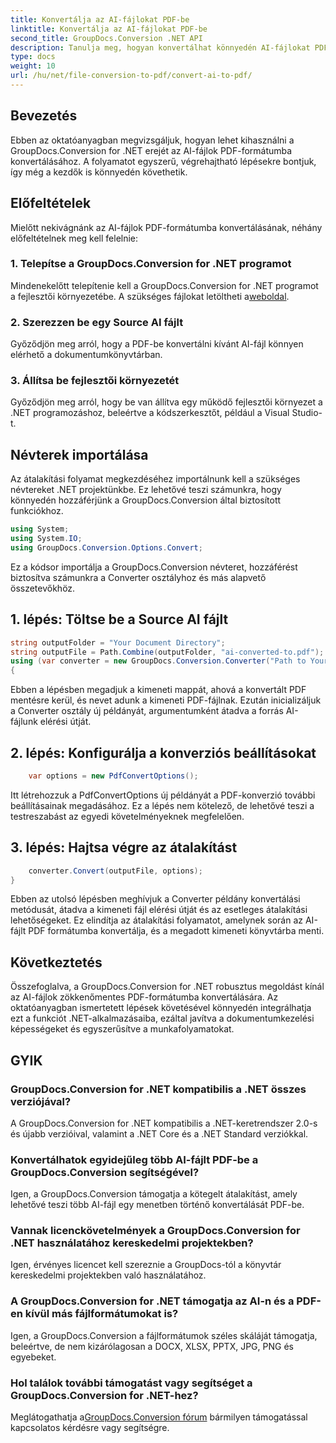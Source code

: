 ```yaml
---
title: Konvertálja az AI-fájlokat PDF-be
linktitle: Konvertálja az AI-fájlokat PDF-be
second_title: GroupDocs.Conversion .NET API
description: Tanulja meg, hogyan konvertálhat könnyedén AI-fájlokat PDF-be a GroupDocs.Conversion for .NET segítségével. Egyszerűsítse dokumentumkezelési munkafolyamatait.
type: docs
weight: 10
url: /hu/net/file-conversion-to-pdf/convert-ai-to-pdf/
---
```

## Bevezetés
Ebben az oktatóanyagban megvizsgáljuk, hogyan lehet kihasználni a GroupDocs.Conversion for .NET erejét az AI-fájlok PDF-formátumba konvertálásához. A folyamatot egyszerű, végrehajtható lépésekre bontjuk, így még a kezdők is könnyedén követhetik.
## Előfeltételek
Mielőtt nekivágnánk az AI-fájlok PDF-formátumba konvertálásának, néhány előfeltételnek meg kell felelnie:
### 1. Telepítse a GroupDocs.Conversion for .NET programot
Mindenekelőtt telepítenie kell a GroupDocs.Conversion for .NET programot a fejlesztői környezetébe. A szükséges fájlokat letöltheti a[weboldal](https://releases.groupdocs.com/conversion/net/).
### 2. Szerezzen be egy Source AI fájlt
Győződjön meg arról, hogy a PDF-be konvertálni kívánt AI-fájl könnyen elérhető a dokumentumkönyvtárban.
### 3. Állítsa be fejlesztői környezetét
Győződjön meg arról, hogy be van állítva egy működő fejlesztői környezet a .NET programozáshoz, beleértve a kódszerkesztőt, például a Visual Studio-t.

## Névterek importálása
Az átalakítási folyamat megkezdéséhez importálnunk kell a szükséges névtereket .NET projektünkbe. Ez lehetővé teszi számunkra, hogy könnyedén hozzáférjünk a GroupDocs.Conversion által biztosított funkciókhoz.

```csharp
using System;
using System.IO;
using GroupDocs.Conversion.Options.Convert;
```
Ez a kódsor importálja a GroupDocs.Conversion névteret, hozzáférést biztosítva számunkra a Converter osztályhoz és más alapvető összetevőkhöz.
## 1. lépés: Töltse be a Source AI fájlt
```csharp
string outputFolder = "Your Document Directory";
string outputFile = Path.Combine(outputFolder, "ai-converted-to.pdf");
using (var converter = new GroupDocs.Conversion.Converter("Path to Your AI File"))
{
```
Ebben a lépésben megadjuk a kimeneti mappát, ahová a konvertált PDF mentésre kerül, és nevet adunk a kimeneti PDF-fájlnak. Ezután inicializáljuk a Converter osztály új példányát, argumentumként átadva a forrás AI-fájlunk elérési útját.
## 2. lépés: Konfigurálja a konverziós beállításokat
```csharp
	var options = new PdfConvertOptions();
```
Itt létrehozzuk a PdfConvertOptions új példányát a PDF-konverzió további beállításainak megadásához. Ez a lépés nem kötelező, de lehetővé teszi a testreszabást az egyedi követelményeknek megfelelően.
## 3. lépés: Hajtsa végre az átalakítást
```csharp
	converter.Convert(outputFile, options);
}
```
Ebben az utolsó lépésben meghívjuk a Converter példány konvertálási metódusát, átadva a kimeneti fájl elérési útját és az esetleges átalakítási lehetőségeket. Ez elindítja az átalakítási folyamatot, amelynek során az AI-fájlt PDF formátumba konvertálja, és a megadott kimeneti könyvtárba menti.

## Következtetés
Összefoglalva, a GroupDocs.Conversion for .NET robusztus megoldást kínál az AI-fájlok zökkenőmentes PDF-formátumba konvertálására. Az oktatóanyagban ismertetett lépések követésével könnyedén integrálhatja ezt a funkciót .NET-alkalmazásaiba, ezáltal javítva a dokumentumkezelési képességeket és egyszerűsítve a munkafolyamatokat.
## GYIK
### GroupDocs.Conversion for .NET kompatibilis a .NET összes verziójával?
A GroupDocs.Conversion for .NET kompatibilis a .NET-keretrendszer 2.0-s és újabb verzióival, valamint a .NET Core és a .NET Standard verziókkal.
### Konvertálhatok egyidejűleg több AI-fájlt PDF-be a GroupDocs.Conversion segítségével?
Igen, a GroupDocs.Conversion támogatja a kötegelt átalakítást, amely lehetővé teszi több AI-fájl egy menetben történő konvertálását PDF-be.
### Vannak licenckövetelmények a GroupDocs.Conversion for .NET használatához kereskedelmi projektekben?
Igen, érvényes licencet kell szereznie a GroupDocs-tól a könyvtár kereskedelmi projektekben való használatához.
### A GroupDocs.Conversion for .NET támogatja az AI-n és a PDF-en kívül más fájlformátumokat is?
Igen, a GroupDocs.Conversion a fájlformátumok széles skáláját támogatja, beleértve, de nem kizárólagosan a DOCX, XLSX, PPTX, JPG, PNG és egyebeket.
### Hol találok további támogatást vagy segítséget a GroupDocs.Conversion for .NET-hez?
 Meglátogathatja a[GroupDocs.Conversion fórum](https://forum.groupdocs.com/c/conversion/11) bármilyen támogatással kapcsolatos kérdésre vagy segítségre.